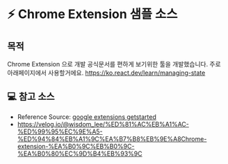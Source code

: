 # ⚡ Chrome Extension 샘플 소스

## 목적
Chrome Extension 으로 개발 공식문서를 편하게 보기위한 툴을 개발했습니다.
주로 아래페이지에서 사용할거에요.
https://ko.react.dev/learn/managing-state

## 💻 참고 소스   
- Reference Source: [google extensions getstarted](https://developer.chrome.com/docs/extensions/mv3/getstarted/)
- https://velog.io/@wisdom_lee/%ED%81%AC%EB%A1%AC-%ED%99%95%EC%9E%A5-%ED%94%84%EB%A1%9C%EA%B7%B8%EB%9E%A8Chrome-extension-%EA%B0%9C%EB%B0%9C-%EA%B0%80%EC%9D%B4%EB%93%9C